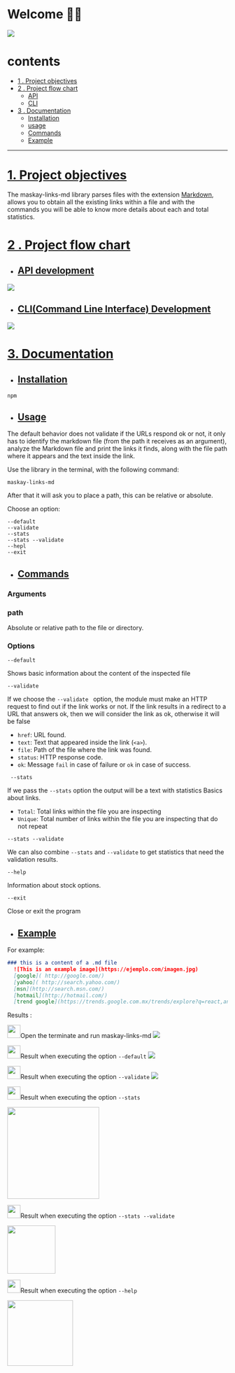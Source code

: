 #  Welcome 👩‍💻

<img src="maskay-links-md.PNG">


# contents


* [1 . Project objectives](#1-project-objectives)
* [2 . Project flow chart](#2-Project-flow-chart)
  - [API](#-API)
  - [CLI](#-CLI)
* [3 . Documentation](#3-Documentation)
     - [Installation](#-Installation)
     - [usage](#-usage)
     - [Commands](#-Commands)
     - [Example](#-Example)

---

#  [1. Project objectives](#1-project-objectives)

The maskay-links-md library parses files with the extension [Markdown](https://en.wikipedia.org/wiki/Markdown), allows you to obtain all the existing links within a file and with the commands you will be able to know more details about each and total statistics.


# [2 . Project flow chart](#2-Project-flow-chart)
  - ## [API development](#-API)

  <img src="API.PNG">

  - ## [CLI(Command Line Interface) Development](#-CLI)

  <img src="CLI.PNG">

# [3. Documentation](#3-Documentation)
 - ## [Installation](#Installation)
 ```
 npm 
 ```

- ## [Usage](#-Usage)

The default behavior does not validate if the URLs respond ok or not, it only has to identify the markdown file (from the path it receives as an argument), analyze the Markdown file and print the links it finds, along with the file path where it appears and the text inside the link.

Use the library in the terminal, with the following command:

```
maskay-links-md
 ```
After that it will ask you to place a path, this can be relative or absolute.

Choose an option:
```
--default
--validate
--stats
--stats --validate
--hepl
--exit
```



- ## [Commands](#-Commands)

### **Arguments**

 ### path
   Absolute or relative path to the file or directory.


### **Options**

 ```
--default
```
Shows basic information about the content of the inspected file

```
--validate
```
If we choose the `--validate `  option, the module must make an HTTP request to
find out if the link works or not. If the link results in a redirect to a
URL that answers ok, then we will consider the link as ok, otherwise it will be false

* `href`: URL found.
* `text`: Text that appeared inside the link (`<a>`).
* `file`: Path of the file where the link was found.
* `status`: HTTP response code.
* `ok`: Message `fail` in case of failure or `ok` in case of success.

```
 --stats
 ```
If we pass the `--stats` option the output will be a text with statistics
Basics about links.

   * `Total`: Total links within the file you are inspecting
   * `Unique`: Total number of links within the file you are inspecting that do not repeat

```
--stats --validate
```
We can also combine `--stats` and `--validate` to get statistics that
need the validation results.
```
--help
```
Information about stock options.
```
--exit
```
Close or exit the program

- ## [Example](#-Example)

For example:
```md
### this is a content of a .md file
  ![This is an example image](https://ejemplo.com/imagen.jpg)
  [google]( http://google.com/)
  [yahoo]( http://search.yahoo.com/)
  [msn](http://search.msn.com/)
  [hotmail](http://hotmail.com/)
  [trend google](https://trends.google.com.mx/trends/explore?q=react,angular,vue)

```
 Results :
 
  <img src="1preview.png" width=30 height=30>Open the terminate and run maskay-links-md
  <img src="0.PNG">

  <img src="2preview.png" width=30 height=30>Result when executing the option `--default`
  <img src="1.PNG">

  <img src="3preview.png" width=30 height=30>Result when executing the option `--validate`
  <img src="2.PNG">

  <img src="4preview.png" width=30 height=30>Result when executing the option `--stats`

  <img src="3.PNG" width=210>

  <img src="5preview.png" width=30 height=30>Result when executing the option `--stats --validate`

  <img src="4.PNG" height=110>

  <img src="6preview.png" width=30 height=30>Result when executing the option `--help`

  <img src="5.PNG" height=150>